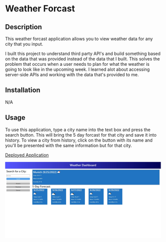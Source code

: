 # Weather Forcast

## Description

This weather forcast application allows you to view weather data for any city that you input.

I built this project to understand third party API's and build something based on the data that was provided instead of the data that I built.
This solves the problem that occurs when a user needs to plan for what the weather is going to look like in the upcoming week.
I learned alot about accessing server-side APIs and working with the data that's provided to me.

## Installation

N/A

## Usage

To use this application, type a city name into the text box and press the search button. This will bring the 5 day forcast for that city and save it into history. To view a city from history, click on the button with its name and you'll be presented with the same information but for that city.

[Deployed Application](https://tuinderj.github.io/weather-forcast/)

![screenshot](assets/images/screenshot.png)
